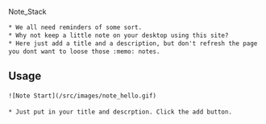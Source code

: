 Note_Stack

    * We all need reminders of some sort.
    * Why not keep a little note on your desktop using this site?
    * Here just add a title and a description, but don't refresh the page you dont want to loose those :memo: notes.  

## Usage

    ![Note Start](/src/images/note_hello.gif)

    * Just put in your title and descrption. Click the add button. 